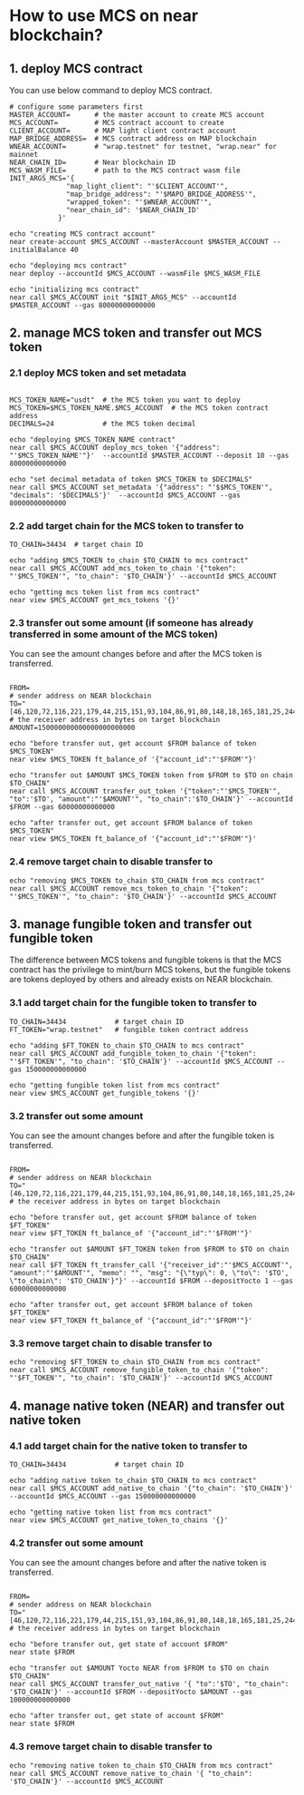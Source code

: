 # How to use MCS on near blockchain?

## 1. deploy MCS contract

You can use below command to deploy MCS contract.

```shell
# configure some parameters first
MASTER_ACCOUNT=      # the master account to create MCS account
MCS_ACCOUNT=         # MCS contract account to create
CLIENT_ACCOUNT=      # MAP light client contract account
MAP_BRIDGE_ADDRESS=  # MCS contract address on MAP blockchain
WNEAR_ACCOUNT=       # "wrap.testnet" for testnet, "wrap.near" for mainnet 
NEAR_CHAIN_ID=       # Near blockchain ID
MCS_WASM_FILE=       # path to the MCS contract wasm file
INIT_ARGS_MCS='{
              "map_light_client": "'$CLIENT_ACCOUNT'",
              "map_bridge_address": "'$MAPO_BRIDGE_ADDRESS'",
              "wrapped_token": "'$WNEAR_ACCOUNT'",
              "near_chain_id": '$NEAR_CHAIN_ID'
            }'
            
echo "creating MCS contract account"
near create-account $MCS_ACCOUNT --masterAccount $MASTER_ACCOUNT --initialBalance 40

echo "deploying mcs contract"
near deploy --accountId $MCS_ACCOUNT --wasmFile $MCS_WASM_FILE

echo "initializing mcs contract"
near call $MCS_ACCOUNT init "$INIT_ARGS_MCS" --accountId $MASTER_ACCOUNT --gas 80000000000000
```

## 2. manage MCS token and transfer out MCS token

### 2.1 deploy MCS token and set metadata

```shell

MCS_TOKEN_NAME="usdt"  # the MCS token you want to deploy
MCS_TOKEN=$MCS_TOKEN_NAME.$MCS_ACCOUNT  # the MCS token contract address
DECIMALS=24            # the MCS token decimal

echo "deploying $MCS_TOKEN_NAME contract"
near call $MCS_ACCOUNT deploy_mcs_token '{"address": "'$MCS_TOKEN_NAME'"}'  --accountId $MASTER_ACCOUNT --deposit 10 --gas 80000000000000

echo "set decimal metadata of token $MCS_TOKEN to $DECIMALS"
near call $MCS_ACCOUNT set_metadata '{"address": "'$$MCS_TOKEN'", "decimals": '$DECIMALS'}'  --accountId $MCS_ACCOUNT --gas 80000000000000
```

### 2.2 add target chain for the MCS token to transfer to
```shell
TO_CHAIN=34434  # target chain ID

echo "adding $MCS_TOKEN to_chain $TO_CHAIN to mcs contract"
near call $MCS_ACCOUNT add_mcs_token_to_chain '{"token": "'$MCS_TOKEN'", "to_chain": '$TO_CHAIN'}' --accountId $MCS_ACCOUNT

echo "getting mcs token list from mcs contract"
near view $MCS_ACCOUNT get_mcs_tokens '{}'
```

### 2.3 transfer out some amount (if someone has already transferred in some amount of the MCS token)

You can see the amount changes before and after the MCS token is transferred.
```shell

FROM=                                                                          # sender address on NEAR blockchain
TO="[46,120,72,116,221,179,44,215,151,93,104,86,91,80,148,18,165,181,25,244]"  # the receiver address in bytes on target blockchain
AMOUNT=150000000000000000000000

echo "before transfer out, get account $FROM balance of token $MCS_TOKEN"
near view $MCS_TOKEN ft_balance_of '{"account_id":"'$FROM'"}'

echo "transfer out $AMOUNT $MCS_TOKEN token from $FROM to $TO on chain $TO_CHAIN"
near call $MCS_ACCOUNT transfer_out_token '{"token":"'$MCS_TOKEN'", "to":'$TO', "amount":"'$AMOUNT'", "to_chain":'$TO_CHAIN'}' --accountId $FROM --gas 60000000000000

echo "after transfer out, get account $FROM balance of token $MCS_TOKEN"
near view $MCS_TOKEN ft_balance_of '{"account_id":"'$FROM'"}'
```

### 2.4 remove target chain to disable transfer to
```shell
echo "removing $MCS_TOKEN to_chain $TO_CHAIN from mcs contract"
near call $MCS_ACCOUNT remove_mcs_token_to_chain '{"token": "'$MCS_TOKEN'", "to_chain": '$TO_CHAIN'}' --accountId $MCS_ACCOUNT
```

## 3. manage fungible token and transfer out fungible token
The difference between MCS tokens and fungible tokens is that the MCS contract has the privilege to mint/burn MCS tokens, but the fungible tokens are tokens deployed by others and already exists on NEAR blockchain.

### 3.1 add target chain for the fungible token to transfer to
```shell
TO_CHAIN=34434            # target chain ID
FT_TOKEN="wrap.testnet"   # fungible token contract address

echo "adding $FT_TOKEN to_chain $TO_CHAIN to mcs contract"
near call $MCS_ACCOUNT add_fungible_token_to_chain '{"token": "'$FT_TOKEN'", "to_chain": '$TO_CHAIN'}' --accountId $MCS_ACCOUNT --gas 150000000000000

echo "getting fungible token list from mcs contract"
near view $MCS_ACCOUNT get_fungible_tokens '{}'
```

### 3.2 transfer out some amount

You can see the amount changes before and after the fungible token is transferred.
```shell

FROM=                                                                          # sender address on NEAR blockchain
TO="[46,120,72,116,221,179,44,215,151,93,104,86,91,80,148,18,165,181,25,244]"  # the receiver address in bytes on target blockchain

echo "before transfer out, get account $FROM balance of token $FT_TOKEN"
near view $FT_TOKEN ft_balance_of '{"account_id":"'$FROM'"}'

echo "transfer out $AMOUNT $FT_TOKEN token from $FROM to $TO on chain $TO_CHAIN"
near call $FT_TOKEN ft_transfer_call '{"receiver_id":"'$MCS_ACCOUNT'", "amount":"'$AMOUNT'", "memo": "", "msg": "{\"typ\": 0, \"to\": '$TO', \"to_chain\": '$TO_CHAIN'}"}' --accountId $FROM --depositYocto 1 --gas 60000000000000

echo "after transfer out, get account $FROM balance of token $FT_TOKEN"
near view $FT_TOKEN ft_balance_of '{"account_id":"'$FROM'"}'
```

### 3.3 remove target chain to disable transfer to
```shell
echo "removing $FT_TOKEN to_chain $TO_CHAIN from mcs contract"
near call $MCS_ACCOUNT remove_fungible_token_to_chain '{"token": "'$FT_TOKEN'", "to_chain": '$TO_CHAIN'}' --accountId $MCS_ACCOUNT
```

## 4. manage native token (NEAR) and transfer out native token

### 4.1 add target chain for the native token to transfer to
```shell
TO_CHAIN=34434            # target chain ID

echo "adding native token to_chain $TO_CHAIN to mcs contract"
near call $MCS_ACCOUNT add_native_to_chain '{"to_chain": '$TO_CHAIN'}' --accountId $MCS_ACCOUNT --gas 150000000000000

echo "getting native token list from mcs contract"
near view $MCS_ACCOUNT get_native_token_to_chains '{}'
```

### 4.2 transfer out some amount 

You can see the amount changes before and after the native token is transferred.
```shell

FROM=                                                                          # sender address on NEAR blockchain
TO="[46,120,72,116,221,179,44,215,151,93,104,86,91,80,148,18,165,181,25,244]"  # the receiver address in bytes on target blockchain

echo "before transfer out, get state of account $FROM"
near state $FROM

echo "transfer out $AMOUNT Yocto NEAR from $FROM to $TO on chain $TO_CHAIN"
near call $MCS_ACCOUNT transfer_out_native '{ "to":'$TO', "to_chain": '$TO_CHAIN'}' --accountId $FROM --depositYocto $AMOUNT --gas 100000000000000

echo "after transfer out, get state of account $FROM"
near state $FROM
```

### 4.3 remove target chain to disable transfer to
```shell
echo "removing native token to_chain $TO_CHAIN from mcs contract"
near call $MCS_ACCOUNT remove_native_to_chain '{ "to_chain": '$TO_CHAIN'}' --accountId $MCS_ACCOUNT
```
